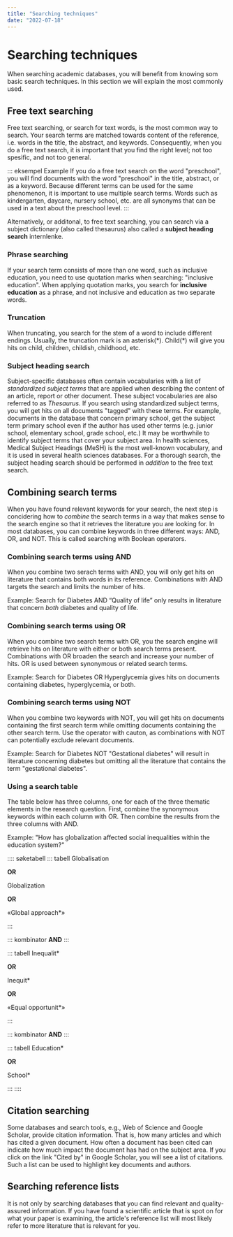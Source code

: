 ```yaml
---
title: "Searching techniques"
date: "2022-07-18"
---
```


# Searching techniques

When searching academic databases, you will benefit from knowing som basic search techniques. In this section we will explain the most commonly used.

## Free text searching

Free text searching, or search for text words, is the most common way to search. Your search terms are matched towards content of the reference, i.e. words in the title, the abstract, and keywords. Consequently, when you do a free text search, it is important that you find the right level; not too spesific, and not too general.

::: eksempel Example
If you do a free text search on the word "preschool", you will find documents with the word "preschool" in the title, abstract, or as a keyword. Because different terms can be used for the same phenomenon, it is important to use multiple search terms. Words such as kindergarten, daycare, nursery school, etc. are all synonyms that can be used in a text about the preschool level.
:::

Alternatively, or additonal, to free text searching, you can search via a subject dictionary (also called thesaurus) also called a **subject heading search** internlenke.

### Phrase searching

If your search term consists of more than one word, such as inclusive education, you need to use quotation marks when searching: "inclusive education". When applying quotation marks, you search for **inclusive education** as a phrase, and not inclusive and education as two separate words.

### Truncation

When truncating, you search for the stem of a word to include different endings. Usually, the truncation mark is an asterisk(\*). Child(\*) will give you hits on child, children, childish, childhood, etc.

### Subject heading search

Subject-specific databases often contain vocabularies with a list of *standardized subject terms* that are applied when describing the content of an article, report or other document. These subject vocabularies are also referred to as *Thesaurus*. If you search using standardized subject terms, you will get hits on all documents "tagged" with these terms. For example, documents in the database that concern primary school, get the subject term primary school even if the author has used other terms (e.g. junior school, elementary school, grade school, etc.) It may be worthwhile to identify subject terms that cover your subject area. In health sciences, Medical Subject Headings (MeSH) is the most well-known vocabulary, and it is used in several health sciences databases. For a thorough search, the subject heading search should be performed in *addition* to the free text search.

## Combining search terms

When you have found relevant keywords for your search, the next step is concidering how to *combine* the search terms in a way that makes sense to the search engine so that it retrieves the literature you are looking for. In most databases, you can combine keywords in three different ways: AND, OR, and NOT. This is called searching with Boolean operators.

### Combining search terms using AND

When you combine two serach terms with AND, you will only get hits on literature that contains both words in its reference. Combinations with AND targets the search and limits the number of hits.

Example: Search for Diabetes AND “Quality of life” only results in literature that concern *both* diabetes and quality of life.

<ClientOnly>
  <Venn 
    v-bind:sets="[
        {sets: ['diabetes'], size: 12}, 
        {sets: ['quality of life'], size: 12},
        {sets: ['diabetes','quality of life'], size: 3}
    ]" 
    text="Hits when doing AND search"
    type="and" />
</ClientOnly>

### Combining search terms using OR

When you combine two search terms with OR, you the search engine will retrieve hits on literature with either or both search terms present. Combinations with OR broaden the search and increase your number of hits. OR is used between synonymous or related search terms.

Example: Search for Diabetes OR Hyperglycemia gives hits on documents containing diabetes, hyperglycemia, or both.

<ClientOnly>
  <Venn 
    v-bind:sets="[
        {sets: ['diabetes'], size: 12}, 
        {sets: ['hyperglycemia'], size: 12},
        {sets: ['diabetes','hyperglycemia'], size: 3}
    ]" 
    text="Hits when doing a OR search"
    type="or" />
</ClientOnly>

### Combining search terms using NOT

When you combine two keywords with NOT, you will get hits on documents containing the first search term while omitting documents containing the other search term. Use the operator with cauton, as combinations with NOT can potentially exclude relevant documents.

Example: Search for Diabetes NOT "Gestational diabetes" will result in literature concerning diabetes but omitting all the literature that contains the term "gestational diabetes".

<ClientOnly>
  <Venn 
    v-bind:sets="[
        {sets: ['diabetes'], size: 12}, 
        {sets: ['gestational diabetes'], size: 12},
        {sets: ['diabetes','gestational diabetes'], size: 3}
    ]" 
    text="Hits when doing a NOT search"
    type="not" />
</ClientOnly>

### Using a search table

The table below has three columns, one for each of the three thematic elements in the research question. First, combine the synonymous keywords within each column with OR. Then combine the results from the three columns with AND.

Example: "How has globalization affected social inequalities within the education system?"


:::: søketabell 
::: tabell
Globalisation

**OR**

Globalization

**OR**

«Global approach*»

:::

::: kombinator
**AND**
:::

::: tabell
Inequalit*

**OR**

Inequit*

**OR**

«Equal opportunit*»


:::

::: kombinator
**AND**
:::

::: tabell
Education*

**OR**

School*


:::
::::

## Citation searching

Some databases and search tools, e.g., Web of Science and Google Scholar, provide citation information. That is, how many articles and which has cited a given document. How often a document has been cited can indicate how much impact the document has had on the subject area. If you click on the link "Cited by" in Google Scholar, you will see a list of citations. Such a list can be used to highlight key documents and authors.

## Searching reference lists

It is not only by searching databases that you can find relevant and quality-assured information. If you have found a scientific article that is spot on for what your paper is examining, the article's reference list will most likely refer to more literature that is relevant for you.

